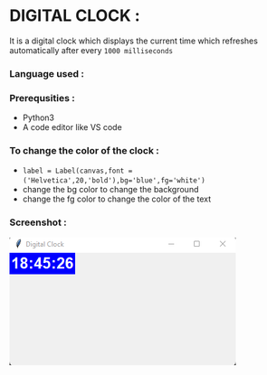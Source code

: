 # DIGITAL CLOCK :

It is a digital clock which displays the current time which refreshes automatically after every `1000 milliseconds` 

### Language used :


### Prerequsities : 
- Python3 
- A code editor like VS code

### To change the color of the clock : 
- `label = Label(canvas,font =('Helvetica',20,'bold'),bg='blue',fg='white')`
- change the bg color to change the background 
- change the fg color to change the color of the text


### Screenshot : 
![Screenshot](ss.png)